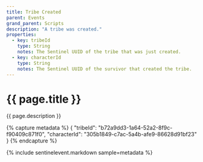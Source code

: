 ```yaml
---
title: Tribe Created
parent: Events
grand_parent: Scripts
description: "A tribe was created."
properties:
  - key: tribeId
    type: String
    notes: The Sentinel UUID of the tribe that was just created.
  - key: characterId
    type: String
    notes: The Sentinel UUID of the survivor that created the tribe.
---
```

# {{ page.title }}

{{ page.description }}

{% capture metadata %}
{
  "tribeId": "b72a9dd3-1a64-52a2-8f9c-f90409c871f0",
  "characterId": "305b1849-c7ac-5a4b-afe9-86628d91bf23"
}
{% endcapture %}

{% include sentinelevent.markdown sample=metadata %}
